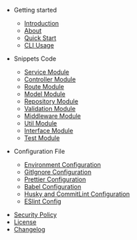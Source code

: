 - Getting started

  - [Introduction](getting-started/introduction.md)
  - [About](getting-started/about.md)
  - [Quick Start](getting-started/quick-start.md)
  - [CLI Usage](getting-started/cli-usage.md)

- Snippets Code

  - [Service Module](snippets-code/service-module.md)
  - [Controller Module](snippets-code/controller-module.md)
  - [Route Module](snippets-code/route-module.md)
  - [Model Module](snippets-code/model-module.md)
  - [Repository Module](snippets-code/repository-module.md)
  - [Validation Module](snippets-code/validation-module.md)
  - [Middleware Module](snippets-code/middleware-module.md)
  - [Util Module](snippets-code/util-module.md)
  - [Interface Module](snippets-code/interface-module.md)
  - [Test Module](snippets-code/test-module.md)

- Configuration File

  - [Environment Configuration](configuration-files/environment-config.md)
  - [GitIgnore Configuration](configuration-files/gitignore-config.md)
  - [Prettier Configuration](configuration-files/prettierr-config.md)
  - [Babel Configuration](configuration-files/babel-config.md)
  - [Husky and CommitLint Configuration](configuration-files/commitlint-config.md)
  - [ESlint Config](configuration-files/eslint-config.md)

<!-- - [How To Contributing](documentation-files/contributing.md) -->
- [Security Policy](documentation-files/security.md)
- [License](documentation-files/license.md)
- [Changelog](documentation-files/changelog.md)
